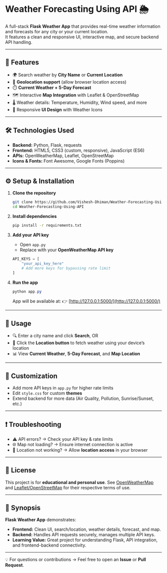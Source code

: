# Weather Forecasting Using API 🌦️

A full-stack **Flask Weather App** that provides real-time weather information and forecasts for any city or your current location.  
It features a clean and responsive UI, interactive map, and secure backend API handling.  

---

## 🚀 Features

- 🌍 Search weather by **City Name** or **Current Location**
- 📍 **Geolocation support** (allow browser location access)
- ⏱️ **Current Weather + 5-Day Forecast**
- 🗺️ Interactive **Map Integration** with Leaflet & OpenStreetMap
- 🌡️ Weather details: Temperature, Humidity, Wind speed, and more
- 🎨 Responsive **UI Design** with Weather Icons

---

## 🛠️ Technologies Used

- **Backend:** Python, Flask, requests  
- **Frontend:** HTML5, CSS3 (custom, responsive), JavaScript (ES6)  
- **APIs:** OpenWeatherMap, Leaflet, OpenStreetMap  
- **Icons & Fonts:** Font Awesome, Google Fonts (Poppins)  

---

## ⚙️ Setup & Installation

1. **Clone the repository**
   ```bash
   git clone https://github.com/Vishesh-Dhiman/Weather-Forecasting-Using-API.git
   cd Weather-Forecasting-Using-API
   ```


2. **Install dependencies**

   ```bash
   pip install -r requirements.txt
   ```

3. **Add your API key**

   * Open `app.py`
   * Replace with your **OpenWeatherMap API key**

   ```python
   API_KEYS = [
       "your_api_key_here"
       # Add more keys for bypassing rate limit
   ]
   ```

4. **Run the app**

   ```powershell
   python app.py
   ```

   App will be available at:
   👉 [http://127.0.0.1:5000/](http://127.0.0.1:5000/)

---

## 📖 Usage

* 🔍 Enter a city name and click **Search**, OR
* 📌 Click the **Location button** to fetch weather using your device’s location
* 📊 View **Current Weather**, **5-Day Forecast**, and **Map Location**

---

## 🎨 Customization

* Add more API keys in `app.py` for higher rate limits
* Edit `style.css` for custom **themes**
* Extend backend for more data (Air Quality, Pollution, Sunrise/Sunset, etc.)

---

## ❗ Troubleshooting

* ⚠️ API errors? → Check your API key & rate limits
* 🌐 Map not loading? → Ensure internet connection is active
* 📍 Location not working? → Allow **location access** in your browser

---

## 📜 License

This project is for **educational and personal use**.
See [OpenWeatherMap](https://openweathermap.org/) and [Leaflet/OpenStreetMap](https://leafletjs.com/) for their respective terms of use.

---

## 📌 Synopsis

**Flask Weather App** demonstrates:

* **Frontend:** Clean UI, search/location, weather details, forecast, and map.
* **Backend:** Handles API requests securely, manages multiple API keys.
* **Learning Value:** Great project for understanding Flask, API integration, and frontend-backend connectivity.

---

💡 For questions or contributions → Feel free to open an **Issue** or **Pull Request**.


